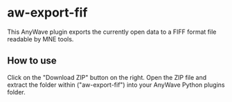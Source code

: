# aw-export-fif

This AnyWave plugin exports the currently open data to a FIFF format file readable by
MNE tools.

## How to use

Click on the "Download ZIP" button on the right. Open the ZIP file and extract
the folder within ("aw-export-fif") into your AnyWave Python plugins folder.

